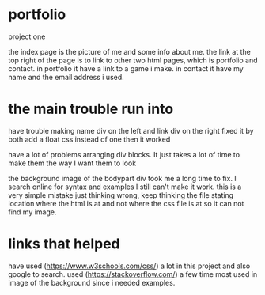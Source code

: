 # portfolio
project one

the index page is the picture of me and some info about me.
the link at the top right of the page is to link to other two html pages, which is portfolio and contact.
in portfolio it have a link to a game i make.
in contact it have my name and the email address i used.




# the main trouble run into
have trouble making name div on the left and link div on the right 
fixed it by both add a float css instead of one then it worked

have a lot of problems arranging div blocks. It just takes a lot of time to make them the way I want them to look

the background image of the bodypart div took me a long time to fix. I search online for syntax and examples I still can't make it work.
this is a very simple mistake just thinking wrong, keep thinking the file stating location where the html is at and not where the css file is at so it can not find my image.


# links that helped
have used (https://www.w3schools.com/css/) a lot in this project and also google to search.
used (https://stackoverflow.com/) a few time most used in image of the background since i needed examples.


